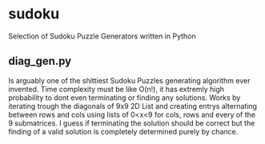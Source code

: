 # sudoku
Selection of Sudoku Puzzle Generators written in Python 

## diag_gen.py
Is arguably one of the shittiest Sudoku Puzzles generating algorithm ever invented. Time complexity must be like O(n!), it has extremly high probability to dont even terminating or finding any solutions. 
Works by iterating trough the diagonals of 9x9 2D List and creating entrys alternating between rows and cols using lists of 0<x<9 for cols, rows and every of the 9 submatrices. I guess if terminating the solution should be correct but the finding of a valid solution is completely determined purely by chance. 

